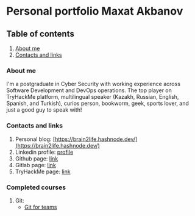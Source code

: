 # Personal portfolio Maxat Akbanov

## Table of contents
1. [About me](#about-me)
2. [Contacts and links](#contacts-and-links)

### About me
I'm a postgraduate in Cyber Security with working experience across Software Development and DevOps operations. The top player on TryHackMe platform, multilingual speaker (Kazakh, Russian, English, Spanish, and Turkish), curios person, bookworm, geek, sports lover, and just a good guy to speak with!

### Contacts and links
1. Personal blog: [https://brain2life.hashnode.dev/](https://brain2life.hashnode.dev/)
2. Linkedin profile: [profile](https://www.linkedin.com/in/maxat-a-970770151/)
3. Github page: [link](https://github.com/Brain2life)
4. Gitlab page: [link](https://gitlab.com/brain2life)
5. TryHackMe page: [link](https://tryhackme.com/p/brain2life)

### Completed courses
1. Git:
    - [Git for teams](https://i.imgur.com/bzd5rAk.png)